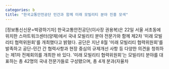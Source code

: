 ```yaml
---
categories: b
title: "한국교통안전공단 민간과 함께 미래 모빌리티 분야 진흥 모색"
---
```

[정보통신신문=박광하기자] 한국교통안전공단(이사장 권용복)은 22일 서울 서초동에 위치한 스마트워크센터(양재)에서 국내 모빌리티 분야 전문가와 함께 제2차 &#39;미래 모빌리티 협력위원회&#39;를 개최했다고 밝혔다. 공단은 지난 8월 &#39;미래 모빌리티 협력위원회&#39;를 발족하고 공단-민간 간 협력사항과 현장 중심의 규제개선 사항 등 다양한 의견을 청취하는 제1차 전체회의를 개최한 바 있다. &#39;미래 모빌리티 협력위원회&#39;는 모빌리티 분야를 대표하는 총 42명의 국내 전문가들로 구성됐으며, 총 4개 분과(자율차